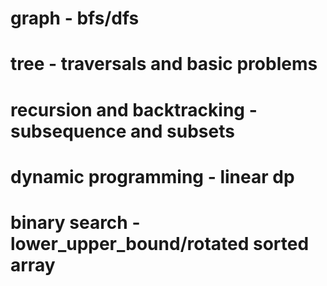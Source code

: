 # graph - bfs/dfs

# tree - traversals and basic problems

# recursion and backtracking - subsequence and subsets

# dynamic programming - linear dp

# binary search - lower_upper_bound/rotated sorted array
